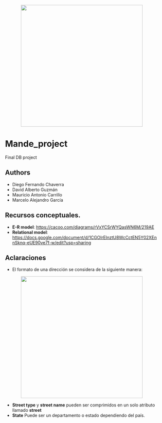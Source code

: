 <p align='center'>
  <img width='400' heigth='450' src='https://user-images.githubusercontent.com/62605744/171186764-43f7aae0-81a9-4b6e-b4ce-af963564eafb.png'>
</p>

# Mande_project
Final DB project

## Authors
- Diego Fernando Chaverra
- David Alberto Guzmán
- Mauricio Antonio Carrillo
- Marcelo Alejandro García

## Recursos conceptuales.
- **E-R model**: https://cacoo.com/diagrams/rVxYCSrWYQasWN6M/219AE
- **Relational model**: https://docs.google.com/document/d/1CGOIrEInztU8WcCctEN5Y02XEnnSknq-eUE90ve7f-w/edit?usp=sharing

## Aclaraciones
- El formato de una dirección se considera de la siguiente manera:
<p align='center'>
  <img width='400' heigth='450' src='https://user-images.githubusercontent.com/62605744/212376844-55feb067-ed87-4ccd-89be-aeb657c497aa.png'>
</p>

  
  - **Street type** y **street name** pueden ser comprimidos en un solo atributo llamado **street**
  - **State** Puede ser un departamento o estado dependiendo del país.
